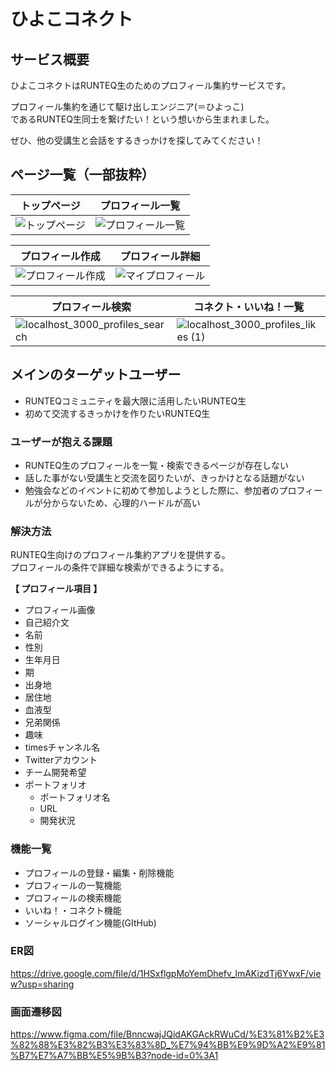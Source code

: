 # ひよこコネクト

## サービス概要
ひよこコネクトはRUNTEQ生のためのプロフィール集約サービスです。

プロフィール集約を通じて駆け出しエンジニア(＝ひよっこ)<br>
であるRUNTEQ生同士を繋げたい！という想いから生まれました。<br>

ぜひ、他の受講生と会話をするきっかけを探してみてください！

## ページ一覧（一部抜粋）
| トップページ | プロフィール一覧 |
| --------- | --------- |
| ![トップページ](https://user-images.githubusercontent.com/84756197/158814081-16dcfec4-26cb-490c-8dab-4ae8f5d3e499.png) | ![プロフィール一覧](https://user-images.githubusercontent.com/84756197/158814476-3b867f85-6a66-49a2-a398-2e5fcf62b533.png) |

| プロフィール作成 | プロフィール詳細 |
| --------- | --------- |
| ![プロフィール作成](https://user-images.githubusercontent.com/84756197/158815123-3b45b6c8-ef1f-4080-b8dc-089d15917e90.png) | ![マイプロフィール](https://user-images.githubusercontent.com/84756197/158815311-4cb04708-79f5-4d66-8190-d6c2e89692f9.png) |
 
| プロフィール検索 | コネクト・いいね！一覧 |
| --------- | --------- |
| ![localhost_3000_profiles_search](https://user-images.githubusercontent.com/84756197/158815813-07301919-51c3-48f6-9f9f-e96d05eadddb.png) | ![localhost_3000_profiles_likes (1)](https://user-images.githubusercontent.com/84756197/158816063-695849d7-1930-44f2-8884-07b13385c3fd.png) |


## メインのターゲットユーザー
- RUNTEQコミュニティを最大限に活用したいRUNTEQ生
- 初めて交流するきっかけを作りたいRUNTEQ生

### ユーザーが抱える課題
- RUNTEQ生のプロフィールを一覧・検索できるページが存在しない
- 話した事がない受講生と交流を図りたいが、きっかけとなる話題がない
- 勉強会などのイベントに初めて参加しようとした際に、参加者のプロフィールが分からないため、心理的ハードルが高い

### 解決方法
RUNTEQ生向けのプロフィール集約アプリを提供する。<br>
プロフィールの条件で詳細な検索ができるようにする。

**【 プロフィール項目 】**
- プロフィール画像
- 自己紹介文
- 名前
- 性別
- 生年月日
- 期
- 出身地
- 居住地
- 血液型
- 兄弟関係
- 趣味
- timesチャンネル名
- Twitterアカウント
- チーム開発希望
- ポートフォリオ
    - ポートフォリオ名
    - URL
    - 開発状況

### 機能一覧
- プロフィールの登録・編集・削除機能
- プロフィールの一覧機能
- プロフィールの検索機能
- いいね！・コネクト機能
- ソーシャルログイン機能(GItHub)

### ER図
https://drive.google.com/file/d/1HSxflgpMoYemDhefv_lmAKizdTj6YwxF/view?usp=sharing

### 画面遷移図
https://www.figma.com/file/BnncwajJQidAKGAckRWuCd/%E3%81%B2%E3%82%88%E3%82%B3%E3%83%8D_%E7%94%BB%E9%9D%A2%E9%81%B7%E7%A7%BB%E5%9B%B3?node-id=0%3A1
